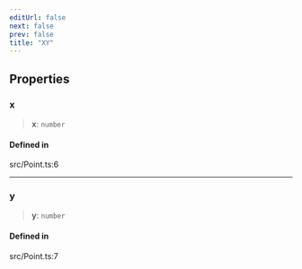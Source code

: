 ```yaml
---
editUrl: false
next: false
prev: false
title: "XY"
---
```


## Properties

### x

> **x**: `number`

#### Defined in

src/Point.ts:6

***

### y

> **y**: `number`

#### Defined in

src/Point.ts:7
